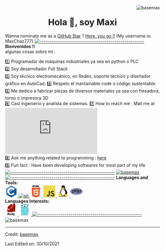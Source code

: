 <img align ="right" src="https://komarev.com/ghpvc/?username=basemax&label=Profile%20views&color=0e75b6&style=flat" alt="basemax">
<h1 align="center">Hola 👋, soy Maxi</h1>

Wanna nominate me as a <a href="https://stars.github.com/">GitHub Star</a> ? <a href="https://stars.github.com/nominate/">Here, you go !!</a> (My username is: MaxChaz777)
[![-----------------------------------------------------](
https://raw.githubusercontent.com/andreasbm/readme/master/assets/lines/aqua.png)](https://github.com/BaseMax?tab=repositories)
<b>Bienvenidos !! </b><br/> algunas cosas sobre mí :<br/>

:one: Programador de máquinas industriales ya sea en python o PLC<br/>
:two: Soy desarrollador Full Stack<br/>
:three: Soy técnico electromecánico, en Redes, soporte técnico y diseñador gráfico en AutoCad.
:four: Respeto el mantainable code o código sustentable<br/>
:five: Me dedico a fabricar piezas de diversos materiales ya sea con fresadora, torno o impresora 3D <br/> 
:six: Casi ingenierio y analista de sistemas.
:seven: How to reach me : Mail me at ![](https://chxo.com/labelgen/labelgen.php?textval=+maxbasecode%40gmail.com&font=ARIAL.TTF&size=12&bgcolor=%23ffffff&textcolor=%23000000&submit=create+image)<br/>
:eight: Ask me anything related to programming : <a href="https://github.com/BaseMax/BaseMax/issues/new?assignees=&labels=question&template=custom.md&title=Question%3A+%5BYour-Title%5D">here</a><br/> 
:nine: Fun fact : Have been developing softwares for most part of my life
[![-----------------------------------------------------](
https://raw.githubusercontent.com/andreasbm/readme/master/assets/lines/aqua.png)](https://github.com/BaseMax?tab=repositories)
<a href="https://github.com/BaseMax?tab=repositories"><img src="https://github-profile-trophy.vercel.app/?username=basemax&column=8&margin-w=15&margin-h=15" alt="basemax"></a> 
[![-----------------------------------------------------](
https://raw.githubusercontent.com/andreasbm/readme/master/assets/lines/aqua.png)](https://github.com/BaseMax?tab=repositories)
<b>Languages and Tools:</b><br/>
<a href="https://www.cprogramming.com/" target="_blank"> <img src="https://raw.githubusercontent.com/devicons/devicon/master/icons/c/c-original.svg" alt="c" width="40" height="40"/> </a> <a href="https://git-scm.com/" target="_blank"> <img src="https://www.vectorlogo.zone/logos/git-scm/git-scm-icon.svg" alt="git" width="40" height="40"/> </a> <a href="https://www.w3.org/html/" target="_blank"> <img src="https://raw.githubusercontent.com/devicons/devicon/master/icons/html5/html5-original-wordmark.svg" alt="html5" width="40" height="40"/> </a> <a href="https://developer.mozilla.org/en-US/docs/Web/JavaScript" target="_blank"> <img src="https://raw.githubusercontent.com/devicons/devicon/master/icons/javascript/javascript-original.svg" alt="javascript" width="40" height="40"/> </a> <a href="https://www.linux.org/" target="_blank"> <img src="https://raw.githubusercontent.com/devicons/devicon/master/icons/linux/linux-original.svg" alt="linux" width="40" height="40"/> </a> <a href="https://www.php.net" target="_blank"> <img src="https://raw.githubusercontent.com/devicons/devicon/master/icons/php/php-original.svg" alt="php" width="40" height="40"/> </a>
<br>
<b>Languages Interests:</b><br/>
<a href="https://www.ruby-lang.org/" target="_blank"> <img src="https://raw.githubusercontent.com/devicons/devicon/master/icons/ruby/ruby-original-wordmark.svg" alt="c" width="40" height="40"/> </a> <a href="https://golang.org/" target="_blank">  <img src="https://raw.githubusercontent.com/devicons/devicon/master/icons/go/go-original.svg" alt="c" width="40" height="40"/> </a>
[![-----------------------------------------------------](
https://raw.githubusercontent.com/andreasbm/readme/master/assets/lines/aqua.png)](https://github.com/BaseMax?tab=repositories)
<img align="center" src="https://github-readme-stats.vercel.app/api?username=basemax&show_icons=true&locale=en" alt="basemax">

------



Credit: [basemax](https://github.com/BaseMax)

Last Edited on: 30/10/2021

